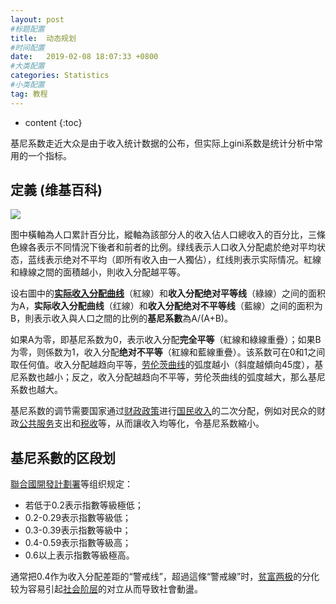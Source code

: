 ```yaml
---
layout: post
#标题配置
title:  动态规划 
#时间配置
date:   2019-02-08 18:07:33 +0800
#大类配置
categories: Statistics
#小类配置
tag: 教程
---
```


* content
{:toc}

基尼系数走近大众是由于收入统计数据的公布，但实际上gini系数是统计分析中常用的一个指标。

## 定義 (维基百科)
[![](http://upload-images.jianshu.io/upload_images/8533342-f58c1e4cd72cf92c.png?imageMogr2/auto-orient/strip%7CimageView2/2/w/1240)](https://zh.wikipedia.org/wiki/File:Lorenz-curve1.png) 

图中橫軸為人口累計百分比，縱軸為該部分人的收入佔人口總收入的百分比，三條色線各表示不同情況下後者和前者的比例。绿线表示人口收入分配處於绝对平均状态，蓝线表示绝对不平均（即所有收入由一人獨佔），红线則表示实际情况。紅線和綠線之間的面積越小，則收入分配越平等。

设右圖中的[**实际收入分配曲线**](https://zh.wikipedia.org/wiki/%E5%8A%B3%E4%BC%A6%E8%8C%A8%E6%9B%B2%E7%BA%BF "劳伦茨曲线")（紅線）和**收入分配绝对平等线**（綠線）之间的面积为A，**实际收入分配曲线**（红線）和**收入分配绝对不平等线**（藍線）之间的面积为B，則表示收入與人口之間的比例的**基尼系數**為A/(A+B)。

如果A为零，即基尼系数为0，表示收入分配**完全平等**（紅線和綠線重疊）；如果B为零，则係数为1，收入分配**绝对不平等**（紅線和藍線重疊）。该系数可在0和1之间取任何值。收入分配越趋向平等，[劳伦茨曲线](https://zh.wikipedia.org/wiki/%E5%8A%B3%E4%BC%A6%E8%8C%A8%E6%9B%B2%E7%BA%BF "劳伦茨曲线")的弧度越小（斜度越傾向45度），基尼系数也越小；反之，收入分配越趋向不平等，劳伦茨曲线的弧度越大，那么基尼系数也越大。

基尼系数的调节需要国家通过[财政政策](https://zh.wikipedia.org/wiki/%E8%B4%A2%E6%94%BF%E6%94%BF%E7%AD%96 "财政政策")进行[国民收入](https://zh.wikipedia.org/wiki/%E5%9C%8B%E6%B0%91%E6%94%B6%E5%85%A5 "國民收入")的二次分配，例如对民众的财政[公共服务](https://zh.wikipedia.org/wiki/%E5%85%AC%E5%85%B1%E6%9C%8D%E5%8B%99 "公共服務")支出和[税收](https://zh.wikipedia.org/wiki/%E7%A8%8E%E6%94%B6 "税收")等，从而讓收入均等化，令基尼系数縮小。

## 基尼系數的区段划
[聯合國開發計劃署](https://zh.wikipedia.org/wiki/%E8%81%AF%E5%90%88%E5%9C%8B%E9%96%8B%E7%99%BC%E8%A8%88%E5%8A%83%E7%BD%B2 "聯合國開發計劃署")等组织规定：

*   若低于0.2表示指數等級極低；
*   0.2-0.29表示指數等級低；
*   0.3-0.39表示指數等級中；
*   0.4-0.59表示指數等級高；
*   0.6以上表示指數等級極高。

通常把0.4作为收入分配差距的“警戒线”，超過這條“警戒線”时，[贫富两极](https://zh.wikipedia.org/w/index.php?title=%E8%B4%AB%E5%AF%8C%E4%B8%A4%E6%9E%81&action=edit&redlink=1 "贫富两极（页面不存在）")的分化较为容易引起[社会阶层](https://zh.wikipedia.org/wiki/%E7%A4%BE%E4%BC%9A%E9%98%B6%E5%B1%82 "社会阶层")的对立从而导致社會動盪。

